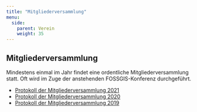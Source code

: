 ```yaml
---
title: "Mitgliederversammlung"
menu: 
  side:
    parent: Verein
    weight: 35
---
```


## Mitgliederversammlung

Mindestens einmal im Jahr findet eine ordentliche Mitgliederversammlung statt. Oft wird 
im Zuge der anstehenden FOSSGIS-Konferenz durchgeführt.

* [Protokoll der Mitgliederversammlung 2021](/verein/mitgliederversammlungen/2021-03-27--mv-protokoll.pdf)
* [Protokoll der Mitgliederversammlung 2020](/verein/mitgliederversammlungen/2020-03-12-mv-protokoll.pdf)
* [Protokoll der Mitgliederversammlung 2019](https://fossgis.de/wiki/Protokoll_Mitgliederversammlung/2019)

